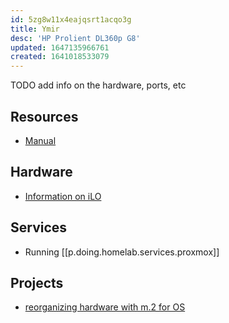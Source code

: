 ```yaml
---
id: 5zg8w11x4eajqsrt1acqo3g
title: Ymir
desc: 'HP Prolient DL360p G8'
updated: 1647135966761
created: 1641018533079
---
```


TODO add info on the hardware, ports, etc

## Resources

- [Manual](assets/pdfs/hp-dl360p-g8-manual.pdf)

## Hardware

- [Information on iLO][1]

## Services

- Running [[p.doing.homelab.services.proxmox]]

## Projects

- [reorganizing hardware with m.2 for OS][2]

[1]: https://en.wikipedia.org/wiki/HP_Integrated_Lights-Out
[2]: https://www.reddit.com/r/homelab/comments/t5na4v/comment/hz66dwy/?utm_source=share&utm_medium=web2x&context=3
